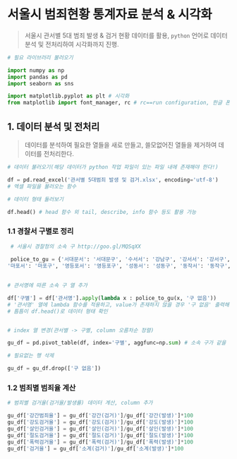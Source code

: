 # 서울시 범죄현황 통계자료 분석 & 시각화

> 서울시 관서별 5대 범죄 발생 & 검거 현황 데이터를 활용, `python` 언어로 데이터 분석 및 전처리하여 시각화까지 진행. 

```python
# 필요 라이브러리 불러오기

import numpy as np 
import pandas as pd
import seaborn as sns

import matplotlib.pyplot as plt # 시각화
from matplotlib import font_manager, rc # rc==run configuration, 한글 폰트를 잡아줌
```



## 1. 데이터 분석 및 전처리

> 데이터를 분석하여 필요한 열들을 새로 만들고, 쓸모없어진 열들을 제거하여 데이터를 전처리한다. 

```python
# 데이터 불러오기(해당 데이터가 python 작업 파일이 있는 파일 내에 존재해야 한다!)

df = pd.read_excel('관서별 5대범죄 발생 및 검거.xlsx', encoding='utf-8') 
# 엑셀 파일을 불러오는 함수

# 데이터 형태 둘러보기

df.head() # head 함수 외 tail, describe, info 함수 등도 활용 가능
```



### 1.1 경찰서 구별로 정리

```python
 # 서울시 경찰청의 소속 구 http://goo.gl/MQSqXX
 
 police_to_gu = {'서대문서': '서대문구', '수서서': '강남구', '강서서': '강서구', '서초서': '서초구','서부서': '은평구', '중부서': '중구', '종로서': '종로구', '남대문서': '중구', '혜화서': '종로구', '용산서': '용산구', '성북서': '성북구', '동대문서': '동대문구',
'마포서': '마포구', '영등포서': '영등포구', '성동서': '성동구', '동작서': '동작구', '광진서': '광진구', '강북서': '강북구', '금천서': '금천구', '중랑서': '중랑구', '강남서': '강남구', '관악서': '관악구', '강동서': '강동구', '종암서': '성북구', '구로서': '구로구', '양천서': '양천구', '송파서': '송파구', '노원서': '노원구', '방배서': '서초구', '은평서': '은평구', '도봉서': '도봉구'}

    
# 관서명에 따른 소속 구 열 추가

df['구별'] = df['관서명'].apply(lambda x : police_to_gu(x, '구 없음'))
# '관서명' 열에 lambda 함수를 적용하고, value가 존재하지 않을 경우 '구 없음' 출력해 열에 채움
# 틈틈이 df.head()로 데이터 형태 확인


# index 열 변경(관서별 -> 구별, column 오름차순 정렬)

gu_df = pd.pivot_table(df, index='구별', aggfunc=np.sum) # 소속 구가 같을 경우 수치합산

# 필요없는 행 삭제

gu_df = gu_df.drop(['구 없음'])
```



### 1.2 범죄별 범죄율 계산 

```python
# 범죄별 검거율(검거율/발생률) 데이터 계산, column 추가

gu_df['강간범죄율'] = gu_df['강간(검거)']/gu_df['강간(발생)']*100
gu_df['강도검거율'] = gu_df['강도(검거)']/gu_df['강도(발생)']*100
gu_df['살인검거율'] = gu_df['살인(검거)']/gu_df['살인(발생)']*100
gu_df['절도검거율'] = gu_df['절도(검거)']/gu_df['절도(발생)']*100
gu_df['폭력검거율'] = gu_df['폭력(검거)']/gu_df['폭력(발생)']*100
gu_df['검거율'] = gu_df['소계(검거)']/gu_df['소계(발생)']*100
```



